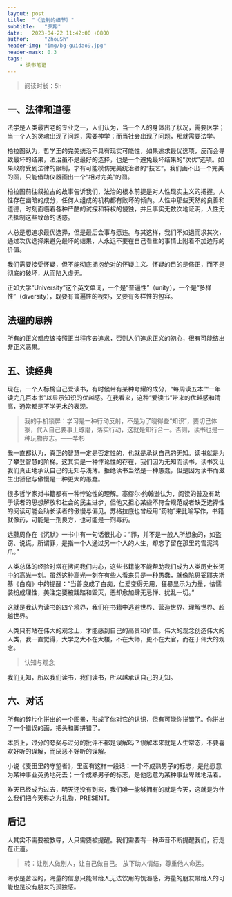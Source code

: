 ```yaml
---
layout: post
title:  "《法制的细节》"
subtitle:   "罗翔"
date:   2023-04-22 11:42:00 +0800
author:     "ZhouSh"
header-img: "img/bg-guidao9.jpg"
header-mask: 0.3
tags:
    - 读书笔记
---
```

> 阅读时长：5h

## 一、法律和道德

法学是人类最古老的专业之一，人们认为，当一个人的身体出了状况，需要医学；当一个人的灵魂出现了问题，需要神学；而当社会出现了问题，那就需要法学。

柏拉图认为，哲学王的完美统治不具有现实可能性，如果追求最优选项，反而会导致最坏的结果，法治虽不是最好的选择，也是一个避免最坏结果的“次优”选项。如果政府受到法律的限制，才有可能模仿完美统治者的“技艺”。我们画不出一个完美的圆，只能借助仪器画出一个“相对完美”的圆。

柏拉图前往叙拉古的故事告诉我们，法治的根本前提是对人性现实主义的把握。人性存在幽暗的成分，任何人组成的机构都有败坏的倾向。人性中那些天然的良善和道德，时刻面临着各种严酷的试探和特权的侵蚀，并且事实无数次地证明，人性无法抵制这些致命的诱惑。

人总是想追求最优选择，但是最后会事与愿违。与其这样，我们不如退而求其次，通过次优选择来避免最坏的结果，人永远不要在自己看重的事情上附着不加边际的价值。

我们需要接受怀疑，但不能彻底拥抱绝对的怀疑主义。怀疑的目的是修正，而不是彻底的破坏，从而陷入虚无。

正如大学“University”这个英文单词，一个是“普遍性”（unity），一个是“多样性”（diversity），既要有普遍性的视野，又要有多样性的包容。

## 法理的思辨

所有的正义都应该按照正当程序去追求，否则人们追求正义的初心，很有可能结出非正义恶果。

## 五、读经典

现在，一个人标榜自己爱读书，有时候带有某种夸耀的成分，“每周读五本”“一年读完几百本书”以显示知识的优越感。在我看来，这种“爱读书”带来的优越感和清高，通常都是不学无术的表现。
> 我的手机锁屏：学习是一种行动反射，不是为了晓得些“知识”，要切己体察，代入自己要事上琢磨，落实行动，这就是知行合一。否则，读书也是一种玩物丧志。——华杉

我一直都认为，真正的智慧一定是否定性的，也就是承认自己的无知。读书就是为了攀登智慧的阶梯。这其实是一种悖论性的存在，我们因为无知而读书，读书又让我们真正地承认自己的无知与浅薄。拒绝读书当然是一种愚蠢，但是因为读书而滋生出骄傲与傲慢是一种更大的愚蠢。

很多哲学家对书籍都有一种悖论性的理解。塞缪尔·约翰逊认为，阅读的普及有助于读者的思想解放和社会的民主进步，但他又担心某些不符合规范或者缺乏选择性的阅读可能会助长读者的傲慢与偏见。苏格拉底也曾经用“药物”来比喻写作，书籍就像药，可能是一剂良方，也可能是一剂毒药。

远藤周作在《沉默》一书中有一句话很扎心：“罪，并不是一般人所想象的，如盗窃、说谎。所谓罪，是指一个人通过另一个人的人生，却忘了留在那里的雪泥鸿爪。”

人类总体的经验时常在拷问我们内心，这些书籍能不能帮助我们成为人类历史长河中的高光一刻。虽然这种高光一刻在有些人看来只是一种愚蠢，就像陀思妥耶夫斯基《白痴》中的提醒：“当善良成了白痴，仁爱变得无用，狂暴显示为力量，怯懦装扮成理性，美注定要被践踏和毁灭，恶却愈加肆无忌惮、扰乱一切。”

这就是我认为读书的四个境界，我们在书籍中逃避世界、营造世界、理解世界、超越世界。

人类只有站在伟大的观念上，才能感到自己的高贵和价值。伟大的观念创造伟大的人类，我一直觉得，大学之大不在大楼，不在大师，更不在大官，而在于伟大的观念。
> 认知与观念

我们无知，所以我们读书，我们读书，所以越承认自己的无知。

## 六、对话

所有的碎片化拼出的一个图景，形成了你对它的认识，但有可能你拼错了。你拼出了一个错误的画，把头和脚拼错了。

本质上，过分的夸奖与过分的批评不都是误解吗？误解本来就是人生常态，不要喜欢好听的误解，而厌恶不好听的误解。

小说《麦田里的守望者》，里面有这样一段话：一个不成熟男子的标志，是他愿意为某种事业英勇地死去；一个成熟男子的标志，是他愿意为某种事业卑贱地活着。

昨天已经成为过去，明天还没有到来，我们唯一能够拥有的就是今天，这就是为什么我们把今天称之为礼物，PRESENT。

## 后记

人其实不需要被教导，人只需要被提醒。我们需要有一种声音不断提醒我们，行走在正道。
> 转：让别人做别人，让自己做自己。 放下助人情结，尊重他人命运。

海水是苦涩的，海量的信息只能带给人无法饮用的饥渴感，海量的朋友带给人的可能也是没有朋友的孤独感。


